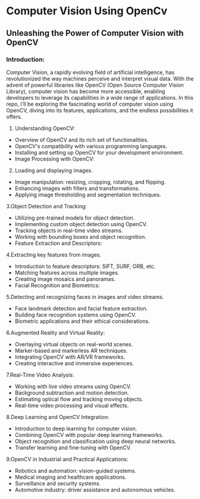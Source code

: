 # Computer Vision Using OpenCv


## Unleashing the Power of Computer Vision with OpenCV

### Introduction:
Computer Vision, a rapidly evolving field of artificial intelligence, has revolutionized the way machines perceive and interpret visual data. With the advent of powerful libraries like OpenCV (Open Source Computer Vision Library), computer vision has become more accessible, enabling developers to leverage its capabilities in a wide range of applications. In this repo, I'll be exploring the fascinating world of computer vision using OpenCV, diving into its features, applications, and the endless possibilities it offers.

1. Understanding OpenCV:

- Overview of OpenCV and its rich set of functionalities.
- OpenCV's compatibility with various programming languages.
- Installing and setting up OpenCV for your development environment.
- Image Processing with OpenCV:

2. Loading and displaying images.
- Image manipulation: resizing, cropping, rotating, and flipping.
- Enhancing images with filters and transformations.
- Applying image thresholding and segmentation techniques.

3.Object Detection and Tracking:

- Utilizing pre-trained models for object detection.
- Implementing custom object detection using OpenCV.
- Tracking objects in real-time video streams.
- Working with bounding boxes and object recognition.
- Feature Extraction and Descriptors:

4.Extracting key features from images.
- Introduction to feature descriptors: SIFT, SURF, ORB, etc.
- Matching features across multiple images.
- Creating image mosaics and panoramas.
- Facial Recognition and Biometrics:

5.Detecting and recognizing faces in images and video streams.
- Face landmark detection and facial feature extraction.
- Building face recognition systems using OpenCV.
- Biometric applications and their ethical considerations.

6.Augmented Reality and Virtual Reality:

- Overlaying virtual objects on real-world scenes.
- Marker-based and markerless AR techniques.
- Integrating OpenCV with AR/VR frameworks.
- Creating interactive and immersive experiences.

7.Real-Time Video Analysis:

- Working with live video streams using OpenCV.
- Background subtraction and motion detection.
- Estimating optical flow and tracking moving objects.
- Real-time video processing and visual effects.

8.Deep Learning and OpenCV Integration:

- Introduction to deep learning for computer vision.
- Combining OpenCV with popular deep learning frameworks.
- Object recognition and classification using deep neural networks.
- Transfer learning and fine-tuning with OpenCV.

9.OpenCV in Industrial and Practical Applications:

- Robotics and automation: vision-guided systems.
- Medical imaging and healthcare applications.
- Surveillance and security systems.
- Automotive industry: driver assistance and autonomous vehicles.

